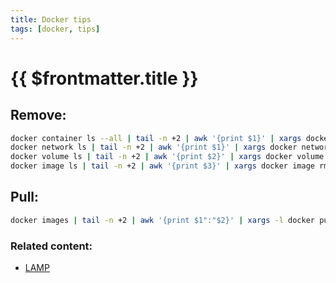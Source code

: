 ```yaml
---
title: Docker tips
tags: [docker, tips]
---
```

# {{ $frontmatter.title }}

## Remove:

```bash
docker container ls --all | tail -n +2 | awk '{print $1}' | xargs docker container rm -f
docker network ls | tail -n +2 | awk '{print $1}' | xargs docker network rm
docker volume ls | tail -n +2 | awk '{print $2}' | xargs docker volume rm -f
docker image ls | tail -n +2 | awk '{print $3}' | xargs docker image rm -f
```

## Pull:

```bash
docker images | tail -n +2 | awk '{print $1":"$2}' | xargs -l docker pull
```

### Related content:

*   [LAMP](lamp.html)
